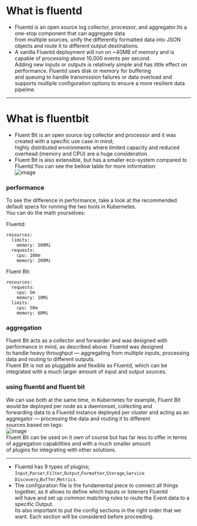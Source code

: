 # What is fluentd
* Fluentd is an open source log collector, processor, and aggregator.Its a one-stop component that can aggregate data  
from multiple sources, unify the differently formatted data into JSON objects and route it to different output destinations.  
* A vanilla Fluentd deployment will run on ~40MB of memory and is capable of processing above 10,000 events per second.  
Adding new inputs or outputs is relatively simple and has little effect on performance. Fluentd uses disk or memory for buffering  
and queuing to handle transmission failures or data overload and supports multiple configuration options to ensure a more resilient data pipeline.  

---
# What is fluentbit
* Fluent Bit is an open source log collector and processor and it was created with a specific use case in mind;  
highly distributed environments where limited capacity and reduced overhead (memory and CPU) are a huge consideration.  
* Fluent Bit is also extensible, but has a smaller eco-system compared to Fluentd.You can see the bellow table for more information:  
![image](https://logz.io/wp-content/uploads/2018/06/compare-chart.png)  
### performance
To see the difference in performance, take a look at the recommended default specs for running the two tools in Kubernetes.  
You can do the math yourselves:  

Fluentd:
```
resources:
  limits:
    memory: 500Mi
  requests:
    cpu: 100m
    memory: 200Mi
```
Fluent Bit:
```
resources:
  requests:
    cpu: 5m
    memory: 10Mi
  limits:
    cpu: 50m
    memory: 60Mi
```
### aggregation
Fluent Bit acts as a collector and forwarder and was designed with performance in mind, as described above. Fluentd was designed  
to handle heavy throughput — aggregating from multiple inputs, processing data and routing to different outputs.  
Fluent Bit is not as pluggable and flexible as Fluentd, which can be integrated with a much larger amount of input and output sources.  
### using fluentd and fluent bit
We can use both at the same time, in Kubernetes for example, Fluent Bit would be deployed per node as a daemonset, collecting and  
forwarding data to a Fluentd instance deployed per cluster and acting as an aggregator — processing the data and routing it to different  
sources based on tags:  
![image](https://dytvr9ot2sszz.cloudfront.net/wp-content/uploads/2018/06/kuberbetes-monitoring-arch-1.jpg)  
Fluent Bit can be used on it own of course but has far less to offer in terms of aggregation capabilities and with a much smaller amount  
of plugins for integrating with other solutions.  

---
* Fluentd has 9 types of plugins; `Input`,`Parser`,`Filter`,`Output`,`Formatter`,`Storage`,`Service Discovery`,`Buffer`,`Metrics`.  
* The configuration file is the fundamental piece to connect all things together, as it allows to define which Inputs or listeners Fluentd  
will have and set up common matching rules to route the Event data to a specific Output.  
Its also important to put the config sections in the right order that we want. Each section will be considered before proceeding.  
